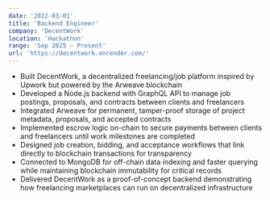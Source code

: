 ```yaml
---
date: '2022-03-01'
title: 'Backend Engineer'
company: 'DecentWork'
location: 'Hackathon'
range: 'Sep 2025 – Present'
url: 'https://decentwork.onrender.com/'
---
```


- Built DecentWork, a decentralized freelancing/job platform inspired by Upwork but powered by the Arweave blockchain
- Developed a Node.js backend with GraphQL API to manage job postings, proposals, and contracts between clients and freelancers
- Integrated Arweave for permanent, tamper-proof storage of project metadata, proposals, and accepted contracts
- Implemented escrow logic on-chain to secure payments between clients and freelancers until work milestones are completed
- Designed job creation, bidding, and acceptance workflows that link directly to blockchain transactions for transparency
- Connected to MongoDB for off-chain data indexing and faster querying while maintaining blockchain immutability for critical records
- Delivered DecentWork as a proof-of-concept backend demonstrating how freelancing marketplaces can run on decentralized infrastructure
